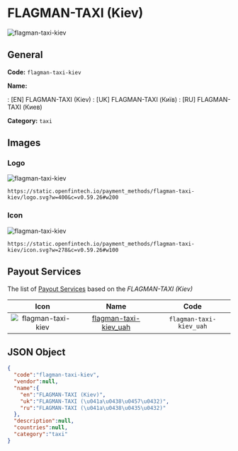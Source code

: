 
# FLAGMAN-TAXI (Kiev) 
![flagman-taxi-kiev](https://static.openfintech.io/payment_methods/flagman-taxi-kiev/logo.svg?w=400&c=v0.59.26#w200)  

## General 
**Code:** `flagman-taxi-kiev` 
 
**Name:** 
 
:	[EN] FLAGMAN-TAXI (Kiev) 
:	[UK] FLAGMAN-TAXI (Київ) 
:	[RU] FLAGMAN-TAXI (Киев) 
 
**Category:** `taxi` 
 

## Images 

### Logo 
![flagman-taxi-kiev](https://static.openfintech.io/payment_methods/flagman-taxi-kiev/logo.svg?w=400&c=v0.59.26#w200)  

```
https://static.openfintech.io/payment_methods/flagman-taxi-kiev/logo.svg?w=400&c=v0.59.26#w200
```  

### Icon 
![flagman-taxi-kiev](https://static.openfintech.io/payment_methods/flagman-taxi-kiev/icon.svg?w=278&c=v0.59.26#w100)  

```
https://static.openfintech.io/payment_methods/flagman-taxi-kiev/icon.svg?w=278&c=v0.59.26#w100
```  

## Payout Services 
 
The list of [Payout Services](/payout-services/) based on the _FLAGMAN-TAXI (Kiev)_ 

|Icon|Name|Code| 
|:---:|:---:|:---:| 
|![flagman-taxi-kiev](https://static.openfintech.io/payout_methods/flagman-taxi-kiev/icon.png?w=278&c=v0.59.26#w40) |[flagman-taxi-kiev_uah](/payout-services/flagman-taxi-kiev_uah/)|`flagman-taxi-kiev_uah`| 
 

## JSON Object 

```json
{
  "code":"flagman-taxi-kiev",
  "vendor":null,
  "name":{
    "en":"FLAGMAN-TAXI (Kiev)",
    "uk":"FLAGMAN-TAXI (\u041a\u0438\u0457\u0432)",
    "ru":"FLAGMAN-TAXI (\u041a\u0438\u0435\u0432)"
  },
  "description":null,
  "countries":null,
  "category":"taxi"
}
```  
